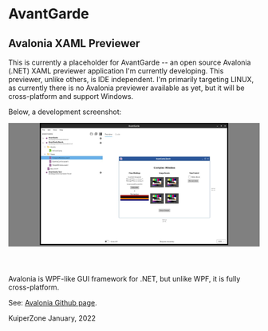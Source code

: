 # AvantGarde #
## Avalonia XAML Previewer ##

This is currently a placeholder for AvantGarde -- an open source Avalonia (.NET) XAML previewer application I'm
currently developing. This previewer, unlike others, is IDE independent. I'm primarily targeting LINUX, as currently
there is no Avalonia previewer available as yet, but it will be cross-platform and support Windows.

Below, a development screenshot:

<p style="text-align:center;background:gray;margin-bottom:4em;">
    <img src="Screenshot-cropped-scaled.jpg" style="width:75%;max-width:800px;"/>
</p>

Avalonia is WPF-like GUI framework for .NET, but unlike WPF, it is fully cross-platform.

See: [Avalonia Github page](https://github.com/AvaloniaUI/Avalonia).

KuiperZone January, 2022
